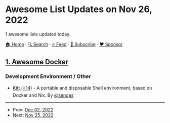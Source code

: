 # Awesome List Updates on Nov 26, 2022

1 awesome lists updated today.

[🏠 Home](/README.md) · [🔍 Search](https://www.trackawesomelist.com/search/) · [🔥 Feed](https://www.trackawesomelist.com/rss.xml) · [📮 Subscribe](https://trackawesomelist.us17.list-manage.com/subscribe?u=d2f0117aa829c83a63ec63c2f&id=36a103854c) · [❤️  Sponsor](https://github.com/sponsors/theowenyoung)



## [1. Awesome Docker](/content/veggiemonk/awesome-docker/README.md)

### Development Environment / Other

*   [Kitt (⭐14)](https://github.com/senges/kitt) - A portable and disposable Shell environment, based on Docker and Nix. By [@senges](https://github.com/senges)

---

- Prev: [Dec 02, 2022](/content/2022/12/02/README.md)
- Next: [Nov 25, 2022](/content/2022/11/25/README.md)